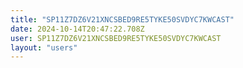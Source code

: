 ```yaml
---
title: "SP11Z7DZ6V21XNCSBED9RE5TYKE50SVDYC7KWCAST"
date: 2024-10-14T20:47:22.708Z
user: SP11Z7DZ6V21XNCSBED9RE5TYKE50SVDYC7KWCAST
layout: "users"
---
```

    
